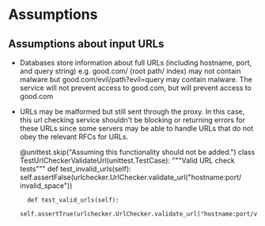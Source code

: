 # Assumptions

## Assumptions about input URLs
- Databases store information about full URLs (including hostname, port, and query string)
    e.g. good.com/ (root path/ index) may not contain malware
    but good.com/evil/path?evil=query may contain malware. 
    The service will not prevent access to good.com, but will prevent access to good.com

- URLs may be malformed but still sent through the proxy.
    In this case, this url checking service shouldn't be blocking or returning errors for these URLs since some servers may be able to handle URLs that do not obey the relevant RFCs for URLs.
    
    @unittest.skip("Assuming this functionality should not be added.")
    class TestUrlCheckerValidateUrl(unittest.TestCase):
        """Valid URL check tests"""
        def test_invalid_urls(self):
            self.assertFalse(urlchecker.UrlChecker.validate_url("hostname:port/ invalid_space"))

        def test_valid_urls(self):
            self.assertTrue(urlchecker.UrlChecker.validate_url("hostname:port/valid_url"))
